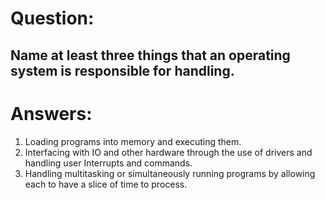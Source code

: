 # Question:
## Name at least three things that an operating system is responsible for handling.

# Answers:
1. Loading programs into memory and executing them.
2. Interfacing with IO and other hardware through the use of drivers and handling user Interrupts and commands.
3. Handling multitasking or simultaneously running programs by allowing each to have a slice of time to process.